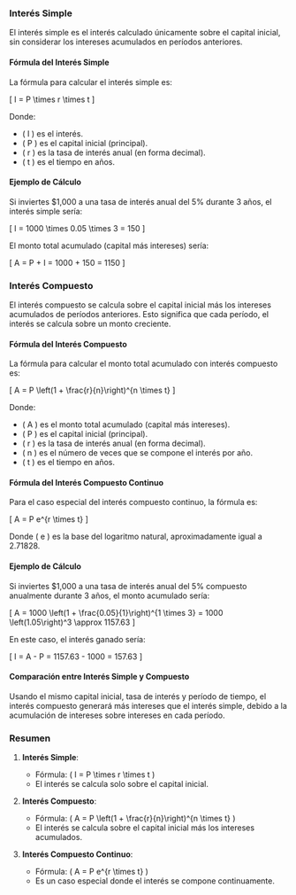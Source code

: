 ### Interés Simple

El interés simple es el interés calculado únicamente sobre el capital inicial, sin considerar los intereses acumulados en períodos anteriores.

#### Fórmula del Interés Simple

La fórmula para calcular el interés simple es:

\[ I = P \times r \times t \]

Donde:
- \( I \) es el interés.
- \( P \) es el capital inicial (principal).
- \( r \) es la tasa de interés anual (en forma decimal).
- \( t \) es el tiempo en años.

#### Ejemplo de Cálculo

Si inviertes $1,000 a una tasa de interés anual del 5% durante 3 años, el interés simple sería:

\[ I = 1000 \times 0.05 \times 3 = 150 \]

El monto total acumulado (capital más intereses) sería:

\[ A = P + I = 1000 + 150 = 1150 \]

### Interés Compuesto

El interés compuesto se calcula sobre el capital inicial más los intereses acumulados de períodos anteriores. Esto significa que cada período, el interés se calcula sobre un monto creciente.

#### Fórmula del Interés Compuesto

La fórmula para calcular el monto total acumulado con interés compuesto es:

\[ A = P \left(1 + \frac{r}{n}\right)^{n \times t} \]

Donde:
- \( A \) es el monto total acumulado (capital más intereses).
- \( P \) es el capital inicial (principal).
- \( r \) es la tasa de interés anual (en forma decimal).
- \( n \) es el número de veces que se compone el interés por año.
- \( t \) es el tiempo en años.

#### Fórmula del Interés Compuesto Continuo

Para el caso especial del interés compuesto continuo, la fórmula es:

\[ A = P e^{r \times t} \]

Donde \( e \) es la base del logaritmo natural, aproximadamente igual a 2.71828.

#### Ejemplo de Cálculo

Si inviertes $1,000 a una tasa de interés anual del 5% compuesto anualmente durante 3 años, el monto acumulado sería:

\[ A = 1000 \left(1 + \frac{0.05}{1}\right)^{1 \times 3} = 1000 \left(1.05\right)^3 \approx 1157.63 \]

En este caso, el interés ganado sería:

\[ I = A - P = 1157.63 - 1000 = 157.63 \]

#### Comparación entre Interés Simple y Compuesto

Usando el mismo capital inicial, tasa de interés y período de tiempo, el interés compuesto generará más intereses que el interés simple, debido a la acumulación de intereses sobre intereses en cada período.

### Resumen

1. **Interés Simple**:
   - Fórmula: \( I = P \times r \times t \)
   - El interés se calcula solo sobre el capital inicial.

2. **Interés Compuesto**:
   - Fórmula: \( A = P \left(1 + \frac{r}{n}\right)^{n \times t} \)
   - El interés se calcula sobre el capital inicial más los intereses acumulados.

3. **Interés Compuesto Continuo**:
   - Fórmula: \( A = P e^{r \times t} \)
   - Es un caso especial donde el interés se compone continuamente.